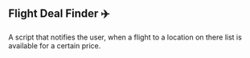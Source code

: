 # <h2> Flight Deal Finder ✈️</h2>
A script that notifies the user, when a flight to a location on there list is available for a certain price.

